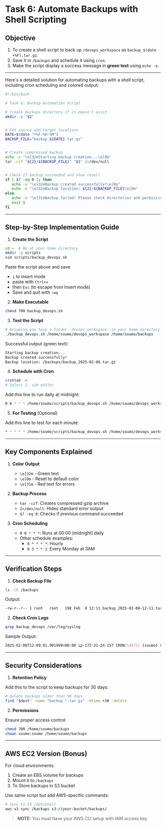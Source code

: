 # Task 6: Automate Backups with Shell Scripting

## Objective

1. To create a shell script to back up `/devops_workspace` as `backup_$(date +%F).tar.gz`.
2. Save it in `/backups` and schedule it using `cron`.
3. Make the script display a success message in **green text** using `echo -e`.

---

Here's a detailed solution for automating backups with a shell script, including cron scheduling and colored output:

```bash
#!/bin/bash

# Task 6: Backup Automation Script

# Create backups directory if it doesn't exist
mkdir -p "$2"


# Set source and target locations
DATE=$(date "+%F-%H-%M")
BACKUP_FILE="backup_${DATE}.tar.gz"


# Create compressed backup
echo -e "\e[32mStarting backup creation...\e[0m"
tar -czf "${2}/${BACKUP_FILE}" "$1" 2>/dev/null


# Check if backup succeeded and show result
if [ $? -eq 0 ]; then
   echo -e "\e[32mBackup created successfully!\e[0m"
   echo -e "\e[32mBackup location: ${2}/${BACKUP_FILE}\e[0m"
else
   echo -e "\e[31mBackup failed! Please check directories and permissions.\e[0m"
   exit 1
fi
```

---

## Step-by-Step Implementation Guide

1. **Create the Script**

```bash
cd ~  # Be at your home directory
mkdir -p scripts
vim scripts/backup_devops.sh
```

Paste the script above and save

- `i` to insert mode
- paste with `Ctrl+v`
- then `Esc` (to escape from Insert mode)
- Save and quit with `:wq`

2. **Make Executable**

```bash
chmod 700 backup_devops.sh
```

3. **Test the Script**

```bash
# Assuming you have a folder `devops_workspace` in your home directory
./backup_devops.sh /home/soumo/devops_workspace /home/soumo/backups
```

Successful output (green text):

```bash
Starting backup creation...
Backup created successfully!
Backup location: /backups/backup_2025-02-08.tar.gz
```

4. **Schedule with Cron**

```bash
crontab -e
# Select 2, vim editor
```

Add this line to run daily at midnight:

```bash
0 0 * * * /home/soumo/scripts/backup_devops.sh /home/soumo/devops_workspace /home/soumo/backups
```

5. **For Testing** (Optional)

Add this line to test for each minute:

```bash
* * * * * /home/soumo/scripts/backup_devops.sh /home/soumo/devops_workspace /home/soumo/backups
```

---

## Key Components Explained

1. **Color Output**
   - `\e[32m` - Green text
   - `\e[0m` - Reset to default color
   - `\e[31m` - Red text for errors

2. **Backup Process**
   - `tar -czf`: Creates compressed gzip archive
   - `2>/dev/null`: Hides standard error output
   - `$? -eq 0`: Checks if previous command succeeded

3. **Cron Scheduling**
   - `0 0 * * *`: Runs at 00:00 (midnight) daily
   - Other schedule examples:
     - `0 * * * *`: Hourly
     - `0 3 * * 1`: Every Monday at 3AM

---

## Verification Steps

1. **Check Backup File**

```bash
ls -lh /backups
```

Output:

```bash
-rw-r--r-- 1 root   root   198 Feb  8 12:11 backup_2025-02-08-12-11.tar.gz
```

2. **Check Cron Logs**

```bash
grep backup_devops /var/log/syslog
```

Sample Output:

```bash
2025-02-08T12:09:01.901999+00:00 ip-172-31-24-157 CRON[1457]: (soumo) CMD (/home/soumo/scripts/backup_devops.sh /home/soumo/devops_workspace /home/soumo/backups)
```

---

## Security Considerations

1. **Retention Policy**

Add this to the script to keep backups for 30 days:

```bash
# Delete backups older than 30 days
find "$dest" -name "backup_*.tar.gz" -mtime +30 -delete
```

2. **Permissions**

Ensure proper access control:

```bash
chmod 700 /home/soumo/backups
chown soumo:soumo /home/soumo/backups
```

---

## AWS EC2 Version (Bonus)

For cloud environments:

1. Create an EBS volume for backups
2. Mount it to `/backups`
3. To Store backups in S3 bucket

Use same script but add AWS-specific commands:

```bash
# Sync to S3 (optional)
aws s3 sync /backups s3://your-bucket/backups/
```

> **NOTE:**  You must have your AWS CLI setup with IAM access key